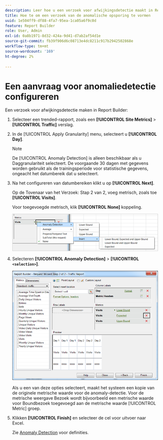 ```yaml
---
description: Leer hoe u een verzoek voor afwijkingsdetectie maakt in Report Builder.
title: Hoe te om een verzoek van de anomalische opsporing te vormen
uuid: 1e504ff9-df88-4fa7-95ea-1ca05a6f9c0d
feature: Report Builder
role: User, Admin
exl-id: 0a8b1971-8d32-424a-9d41-d7ab2af54d1e
source-git-commit: fb39f906d6c08713e4dc8211c917b2942502868e
workflow-type: tm+mt
source-wordcount: '169'
ht-degree: 2%

---
```


# Een aanvraag voor anomaliedetectie configureren

Een verzoek voor afwijkingsdetectie maken in Report Builder:

1. Selecteer een trended-rapport, zoals een **[!UICONTROL Site Metrics]** > **[!UICONTROL Traffic]** verslag.
1. In de [!UICONTROL Apply Granularity] menu, selecteert u **[!UICONTROL Day]**.

   >[!NOTE]
   >
   >De [!UICONTROL Anomaly Detection] is alleen beschikbaar als u Daggranulariteit selecteert. De voorgaande 30 dagen met gegevens worden gebruikt als de trainingsperiode voor statistische gegevens, ongeacht het datumbereik dat u selecteert.

1. Na het configureren van datumbereiken klikt u op **[!UICONTROL Next]**.

   Op de Tovenaar van het Verzoek: Stap 2 van 2, voeg metrisch, zoals toe **[!UICONTROL Visits]**.

   Voor toegevoegde metrisch, klik **[!UICONTROL None]** koppeling.

   ![Screenshot met Anomaly Detection, vervolgens Insert en insert options for Lower and Upper Bound and expected.](assets/anomaly_select.png)

1. Selecteren **[!UICONTROL Anomaly Detection]** > **[!UICONTROL `<selection>`]**.

   ![Schermafbeelding met aanvraagwizard Stap 2 - Verkeersrapport.](assets/anomaly_visit.png)

   Als u een van deze opties selecteert, maakt het systeem een kopie van de originele metrische waarde voor de anomaly-detectie. Voor de metrische weergave Bezoek wordt bijvoorbeeld een metrische waarde voor Boundbezoek toegevoegd aan de metrische waarde [!UICONTROL Metric] groep.
1. Klikken **[!UICONTROL Finish]** en selecteer de cel voor uitvoer naar Excel.

   Zie [Anomaly Detection](/help/analyze/analysis-workspace/virtual-analyst/c-anomaly-detection/anomaly-detection.md) voor definities.
